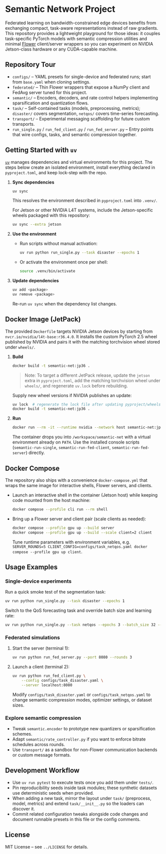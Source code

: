 # Semantic Network Project

Federated learning on bandwidth-constrained edge devices benefits from exchanging compact, task-aware representations instead of raw gradients. This repository provides a lightweight playground for those ideas: it couples task-specific PyTorch models with semantic compression utilities and minimal [Flower](https://flower.dev/) client/server wrappers so you can experiment on NVIDIA Jetson-class hardware or any CUDA-capable machine.

## Repository Tour

- `configs/` – YAML presets for single-device and federated runs; start from `base.yaml` when cloning settings.
- `federated/` – Thin Flower wrappers that expose a NumPy client and FedAvg server tuned for this project.
- `semantic/` – Encoders, decoders, and rate control helpers implementing sparsification and quantization flows.
- `task/` – Self-contained tasks (models, preprocessing, metrics); `disaster/` covers segmentation, `netqos/` covers time-series forecasting.
- `transport/` – Experimental messaging scaffolding for future custom transports.
- `run_single.py` / `run_fed_client.py` / `run_fed_server.py` – Entry points that wire configs, tasks, and semantic compression together.

## Getting Started with `uv`

[`uv`](https://github.com/astral-sh/uv) manages dependencies and virtual environments for this project. The steps below create an isolated environment, install everything declared in `pyproject.toml`, and keep lock-step with the repo.

1. **Sync dependencies**

   ```bash
   uv sync
   ```

   This resolves the environment described in `pyproject.toml` into `.venv/`.

   For Jetson or other NVIDIA L4T systems, include the Jetson-specific wheels packaged with this repository:

   ```bash
   uv sync --extra jetson
   ```

2. **Use the environment**

   - Run scripts without manual activation:

     ```bash
     uv run python run_single.py --task disaster --epochs 1
     ```

   - Or activate the environment once per shell:

     ```bash
     source .venv/bin/activate
     ```

3. **Update dependencies**

   ```bash
   uv add <package>
   uv remove <package>
   ```

   Re-run `uv sync` when the dependency list changes.

## Docker Image (JetPack)

The provided `Dockerfile` targets NVIDIA Jetson devices by starting from `nvcr.io/nvidia/l4t-base:r36.4.0`. It installs the custom PyTorch 2.5 wheel published by NVIDIA and pairs it with the matching torchvision wheel stored under `wheels/`.

1. **Build**

   ```bash
   docker build -t semantic-net:jp36 .
   ```

   > Note: To target a different JetPack release, update the `jetson` extra in `pyproject.toml`, add the matching torchvision wheel under `wheels/`, and regenerate `uv.lock` before rebuilding.

   Supply new wheel versions if NVIDIA publishes an update:

   ```bash
   uv lock  # regenerate the lock file after updating pyproject/wheels
   docker build -t semantic-net:jp36 .
   ```

2. **Run**

   ```bash
   docker run --rm -it --runtime nvidia --network host semantic-net:jp36 bash
   ```

   The container drops you into `/workspace/semantic-net` with a virtual environment already on `PATH`. Use the installed console scripts (`semantic-run-single`, `semantic-run-fed-client`, `semantic-run-fed-server`) directly.

## Docker Compose

The repository also ships with a convenience `docker-compose.yml` that wraps the same image for interactive shells, Flower servers, and clients.

- Launch an interactive shell in the container (Jetson host) while keeping code mounted from the host machine:

  ```bash
  docker compose --profile cli run --rm shell
  ```

- Bring up a Flower server and client pair (scale clients as needed):

  ```bash
  docker compose --profile gpu up --build server
  docker compose --profile gpu up --build --scale client=2 client
  ```

  Tune runtime parameters with environment variables, e.g. `SERVER_ROUNDS=5 CLIENT_CONFIG=configs/task_netqos.yaml docker compose --profile gpu up client`.

## Usage Examples

### Single-device experiments

Run a quick smoke test of the segmentation task:

```bash
uv run python run_single.py --task disaster --epochs 1
```

Switch to the QoS forecasting task and override batch size and learning rate:

```bash
uv run python run_single.py --task netqos --epochs 3 --batch_size 32 --lr 5e-4
```

### Federated simulations

1. Start the server (terminal 1):

   ```bash
   uv run python run_fed_server.py --port 8080 --rounds 3
   ```

2. Launch a client (terminal 2):

   ```bash
   uv run python run_fed_client.py \
       --config configs/task_disaster.yaml \
       --server localhost:8080
   ```

   Modify `configs/task_disaster.yaml` or `configs/task_netqos.yaml` to change semantic compression modes, optimizer settings, or dataset sizes.

### Explore semantic compression

- Tweak `semantic.encoder` to prototype new quantizers or sparsification schemes.
- Adapt `semantic/rate_controller.py` if you want to enforce bitrate schedules across rounds.
- Use `transport/` as a sandbox for non-Flower communication backends or custom message formats.

## Development Workflow

- Use `uv run pytest` to execute tests once you add them under `tests/`.
- Pin reproducibility seeds inside task modules; these synthetic datasets use deterministic seeds when provided.
- When adding a new task, mirror the layout under `task/` (preprocess, model, metrics) and extend `task/__init__.py` so the loaders can discover it.
- Commit related configuration tweaks alongside code changes and document runnable presets in this file or the config comments.

## License

MIT License – see `../LICENSE` for details.
